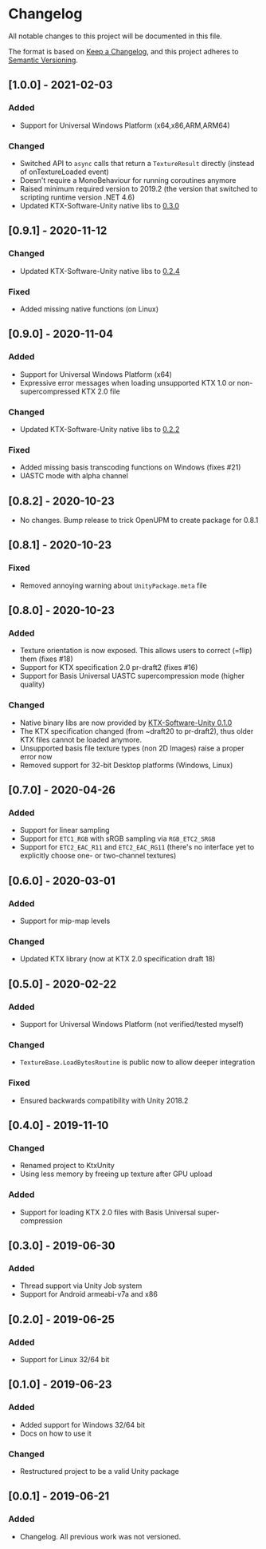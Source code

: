# Changelog
All notable changes to this project will be documented in this file.

The format is based on [Keep a Changelog](https://keepachangelog.com/en/1.0.0/),
and this project adheres to [Semantic Versioning](https://semver.org/spec/v2.0.0.html).

## [1.0.0] - 2021-02-03
### Added
- Support for Universal Windows Platform (x64,x86,ARM,ARM64)
### Changed
- Switched API to `async` calls that return a `TextureResult` directly (instead of onTextureLoaded event)
- Doesn't require a MonoBehaviour for running coroutines anymore
- Raised minimum required version to 2019.2 (the version that switched to scripting runtime version .NET 4.6)
- Updated KTX-Software-Unity native libs to [0.3.0](https://github.com/atteneder/KTX-Software-Unity/releases/tag/v0.3.0)

## [0.9.1] - 2020-11-12
### Changed
- Updated KTX-Software-Unity native libs to [0.2.4](https://github.com/atteneder/KTX-Software-Unity/releases/tag/v0.2.4)
### Fixed
- Added missing native functions (on Linux)

## [0.9.0] - 2020-11-04
### Added
- Support for Universal Windows Platform (x64)
- Expressive error messages when loading unsupported KTX 1.0 or non-supercompressed KTX 2.0 file
### Changed
- Updated KTX-Software-Unity native libs to [0.2.2](https://github.com/atteneder/KTX-Software-Unity/releases/tag/v0.2.2)
### Fixed
- Added missing basis transcoding functions on Windows (fixes #21)
- UASTC mode with alpha channel

## [0.8.2] - 2020-10-23
- No changes. Bump release to trick OpenUPM to create package for 0.8.1

## [0.8.1] - 2020-10-23
### Fixed
- Removed annoying warning about `UnityPackage.meta` file

## [0.8.0] - 2020-10-23
### Added
- Texture orientation is now exposed. This allows users to correct (=flip) them (fixes #18)
- Support for KTX specification 2.0 pr-draft2 (fixes #16)
- Support for Basis Universal UASTC supercompression mode (higher quality)
### Changed
- Native binary libs are now provided by [KTX-Software-Unity 0.1.0](https://github.com/atteneder/KTX-Software-Unity/releases/tag/v0.1.0)
- The KTX specification changed (from ~draft20 to pr-draft2), thus older KTX files cannot be loaded anymore.
- Unsupported basis file texture types (non 2D Images) raise a proper error now
- Removed support for 32-bit Desktop platforms (Windows, Linux)

## [0.7.0] - 2020-04-26
### Added
- Support for linear sampling
- Support for `ETC1_RGB` with sRGB sampling via `RGB_ETC2_SRGB`
- Support for `ETC2_EAC_R11` and `ETC2_EAC_RG11` (there's no interface yet to explicitly choose one- or two-channel textures)

## [0.6.0] - 2020-03-01
### Added
- Support for mip-map levels
### Changed
- Updated KTX library (now at KTX 2.0 specification draft 18)

## [0.5.0] - 2020-02-22
### Added
- Support for Universal Windows Platform (not verified/tested myself)
### Changed
- `TextureBase.LoadBytesRoutine` is public now to allow deeper integration
### Fixed
- Ensured backwards compatibility with Unity 2018.2

## [0.4.0] - 2019-11-10
### Changed
- Renamed project to KtxUnity
- Using less memory by freeing up texture after GPU upload
### Added
- Support for loading KTX 2.0 files with Basis Universal super-compression

## [0.3.0] - 2019-06-30
### Added
- Thread support via Unity Job system
- Support for Android armeabi-v7a and x86

## [0.2.0] - 2019-06-25
### Added
- Support for Linux 32/64 bit

## [0.1.0] - 2019-06-23
### Added
- Added support for Windows 32/64 bit
- Docs on how to use it

### Changed
- Restructured project to be a valid Unity package

## [0.0.1] - 2019-06-21
### Added
- Changelog. All previous work was not versioned.
